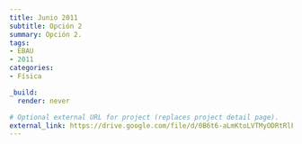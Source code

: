 ```yaml
---
title: Junio 2011
subtitle: Opción 2
summary: Opción 2.
tags:
- EBAU
- 2011
categories:
- Física

_build:
  render: never

# Optional external URL for project (replaces project detail page).
external_link: https://drive.google.com/file/d/0B6t6-aLmKtoLVTMyODRtRlFrb1U/view
---
```

